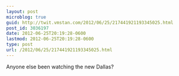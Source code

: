 ```yaml
---
layout: post
microblog: true
guid: http://twit.vmstan.com/2012/06/25/217441921193345025.html
post_id: 3036197
date: 2012-06-25T20:19:28-0600
lastmod: 2012-06-25T20:19:28-0600
type: post
url: /2012/06/25/217441921193345025.html
---
```

Anyone else been watching the new Dallas?
